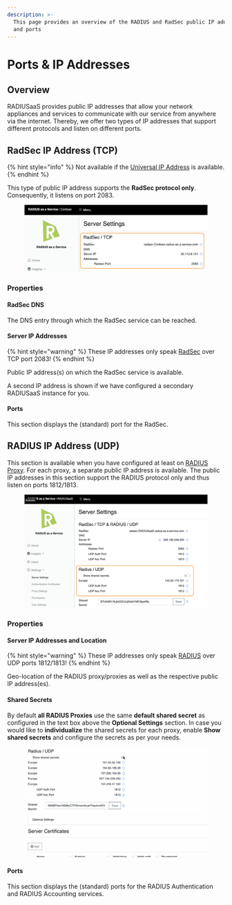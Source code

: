 ```yaml
---
description: >-
  This page provides an overview of the RADIUS and RadSec public IP addresses
  and ports
---
```


# Ports & IP Addresses

## Overview

RADIUSaaS provides public IP addresses that allow your network appliances and services to communicate with our service from anywhere via the internet. Thereby, we offer two types of IP addresses that support different protocols and listen on different ports.

## RadSec IP Address (TCP)

{% hint style="info" %}
Not available if the [Universal IP Address](ports-and-ip-addresses.md#universal-ip-address-tcp-+-udp) is available.
{% endhint %}

This type of public IP address supports the **RadSec protocol only**. Consequently, it listens on port 2083.

<figure><img src="../../../.gitbook/assets/image (92).png" alt=""><figcaption></figcaption></figure>

### Properties

#### RadSec DNS

The DNS entry through which the RadSec service can be reached.&#x20;

#### **Server IP Addresses**

{% hint style="warning" %}
These IP addresses only speak [RadSec](../../../details.md#what-is-radsec) over TCP port 2083!
{% endhint %}

Public IP address(s) on which the RadSec service is available.&#x20;

A second IP address is shown if we have configured a secondary RADIUSaaS instance for you.

#### Ports

This section displays the (standard) port for the RadSec.

## RADIUS IP Address (UDP)

This section is available when you have configured at least on [RADIUS Proxy](../settings-proxy.md). For each proxy, a separate public IP address is available. The public IP addresses in this section support the RADIUS protocol only and thus listen on ports 1812/1813.

<figure><img src="../../../.gitbook/assets/image (93).png" alt=""><figcaption></figcaption></figure>

### Properties

#### Server IP Addresses and Location

{% hint style="warning" %}
These IP addresses only speak [RADIUS](../../../details.md#what-is-radius) over UDP ports 1812/1813!
{% endhint %}

Geo-location of the RADIUS proxy/proxies as well as the respective public IP address(es).

#### Shared Secrets

By default **all RADIUS Proxies** use the same **default shared secret** as configured in the text box above the **Optional Settings** section. In case you would like to **individualize** the shared secrets for each proxy, enable **Show shared secrets** and configure the secrets as per your needs.

<figure><img src="../../../.gitbook/assets/different-shared-secrest.gif" alt=""><figcaption></figcaption></figure>

#### Ports

This section displays the (standard) ports for the RADIUS Authentication and RADIUS Accounting services.
